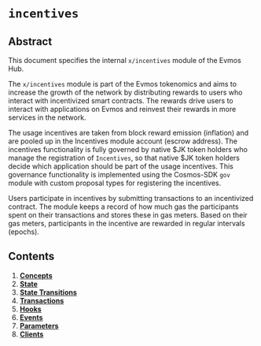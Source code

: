 <!--
order: 0
title: "Incentives Overview"
parent:
  title: "incentives"
-->

# `incentives`

## Abstract

This document specifies the internal `x/incentives` module of the Evmos Hub.

The `x/incentives` module is part of the Evmos tokenomics and aims to increase the growth of the network by distributing rewards to users who interact with incentivized smart contracts. The rewards drive users to interact with applications on Evmos and reinvest their rewards in more services in the network.

The usage incentives are taken from block reward emission (inflation) and are pooled up in the Incentives module account (escrow address). The incentives functionality is fully governed by native $JK token holders who manage the registration of `Incentives`, so that native $JK token holders decide which application should be part of the usage incentives. This governance functionality is implemented using the Cosmos-SDK `gov` module with custom proposal types for registering the incentives.

Users participate in incentives by submitting transactions to an incentivized contract. The module keeps a record of how much gas the participants spent on their transactions and stores these in gas meters. Based on their gas meters, participants in the incentive are rewarded in regular intervals (epochs).

## Contents

1. **[Concepts](01_concepts.md)**
2. **[State](02_state.md)**
3. **[State Transitions](03_state_transitions.md)**
4. **[Transactions](04_transactions.md)**
5. **[Hooks](05_hooks.md)**
6. **[Events](06_events.md)**
7. **[Parameters](07_parameters.md)**
8. **[Clients](08_clients.md)**
